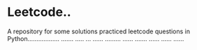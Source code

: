 # Leetcode..
A repository for some solutions practiced leetcode questions in Python.................. ....... ..... ... ...... ......... ...... ....... ...... ...... ......
